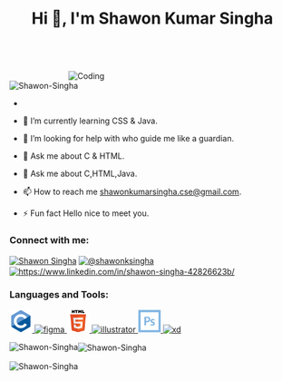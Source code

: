 <h1 align="center">Hi 👋, I'm Shawon Kumar Singha</h1><br>
<h3 align="center"></h3><br>


<img align="right" alt="Coding" width="400" src="https://i.pinimg.com/originals/f1/e7/34/f1e734f9cade86fe737a9aa404ad5677.gif">
<p align="left"> <img src="https://komarev.com/ghpvc/?username=Shawon-Singha&label=Profile%20views&color=0e75b6&style=flat" alt="Shawon-Singha" /> </p>

-  
- 🌱 I’m currently learning CSS & Java.<br>
  
- 🤝 I’m looking for help with who guide me like a guardian.<br>

- 💬 Ask me about C & HTML.<br>
- 💬 Ask me about C,HTML,Java.<br>

- 📫 How to reach me shawonkumarsingha.cse@gmail.com.<br>

- ⚡ Fun fact Hello nice to meet you.<br>
<h3 align="left">Connect with me:</h3>
<p align="left">
<a href="https://www.facebook.com/shawon.singha.3" target="blank"><img align="center" src="https://raw.githubusercontent.com/rahuldkjain/github-profile-readme-generator/master/src/images/icons/Social/facebook.svg" alt="Shawon Singha" height="30" width="40" /></a>
<a href="https://twitter.com/@shawonksingha" target="blank"><img align="center" src="https://raw.githubusercontent.com/rahuldkjain/github-profile-readme-generator/master/src/images/icons/Social/twitter.svg" alt="@shawonksingha" height="30" width="40" /></a>
<a href="https://www.linkedin.com/in/shawon-singha-42826623b/" target="blank"><img align="center" src="https://raw.githubusercontent.com/rahuldkjain/github-profile-readme-generator/master/src/images/icons/Social/linked-in-alt.svg" alt="https://www.linkedin.com/in/shawon-singha-42826623b/" height="30" width="40" /></a>
</p>


<h3 align="left">Languages and Tools:</h3>
<p align="left"> <a href="https://www.cprogramming.com/" target="_blank" rel="noreferrer"> <img src="https://raw.githubusercontent.com/devicons/devicon/master/icons/c/c-original.svg" alt="c" width="40" height="40"/> </a> <a href="https://www.figma.com/" target="_blank" rel="noreferrer"> <img src="https://www.vectorlogo.zone/logos/figma/figma-icon.svg" alt="figma" width="40" height="40"/> </a> <a href="https://www.w3.org/html/" target="_blank" rel="noreferrer"> <img src="https://raw.githubusercontent.com/devicons/devicon/master/icons/html5/html5-original-wordmark.svg" alt="html5" width="40" height="40"/> </a> <a href="https://www.adobe.com/in/products/illustrator.html" target="_blank" rel="noreferrer"> <img src="https://www.vectorlogo.zone/logos/adobe_illustrator/adobe_illustrator-icon.svg" alt="illustrator" width="40" height="40"/> </a> <a href="https://www.photoshop.com/en" target="_blank" rel="noreferrer"> <img src="https://raw.githubusercontent.com/devicons/devicon/master/icons/photoshop/photoshop-line.svg" alt="photoshop" width="40" height="40"/> </a> <a href="https://www.adobe.com/products/xd.html" target="_blank" rel="noreferrer"> <img src="https://cdn.worldvectorlogo.com/logos/adobe-xd.svg" alt="xd" width="40" height="40"/> </a> </p>
<p><img align="left" src="https://github-readme-stats.vercel.app/api/top-langs?username=Shawon-Singha&show_icons=true&locale=en&layout=compact" alt="Shawon-Singha" /></p>
<p><img align="center" src="https://github-readme-stats.vercel.app/api?username=Shawon-Singha&show_icons=true&locale=en" alt="Shawon-Singha" /></p>
<p><img align="center" src="https://github-readme-streak-stats.herokuapp.com/?user=Shawon-Singha&" alt="Shawon-Singha" /></p>
